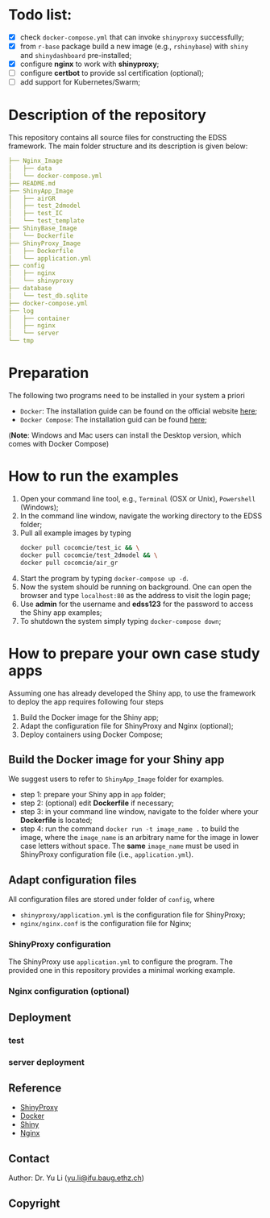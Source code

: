 # Todo list:

- [x] check `docker-compose.yml` that can invoke `shinyproxy` successfully;
- [x] from `r-base` package build a new image (e.g., `rshinybase`) with `shiny` and `shinydashboard` pre-installed;
- [x] configure __nginx__ to work with __shinyproxy__;
- [ ] configure __certbot__ to provide ssl certification (optional);
- [ ] add support for Kubernetes/Swarm;

# Description of the repository

This repository contains all source files for constructing the EDSS framework. The main folder structure and its description is given below:

```yaml
├── Nginx_Image  
│   ├── data
│   └── docker-compose.yml
├── README.md
├── ShinyApp_Image  
│   ├── airGR
│   ├── test_2dmodel
│   ├── test_IC
│   └── test_template
├── ShinyBase_Image
│   └── Dockerfile
├── ShinyProxy_Image
│   ├── Dockerfile
│   └── application.yml
├── config
│   ├── nginx
│   └── shinyproxy
├── database
│   └── test_db.sqlite
├── docker-compose.yml
├── log
│   ├── container
│   ├── nginx
│   └── server
└── tmp
```



# Preparation

The following two programs need to be installed in your system a priori

* `Docker`: The installation guide can be found on the official website [here](https://docs.docker.com/install/);
* `Docker Compose`: The installation guid can be found [here](https://docs.docker.com/compose/install/);

(__Note__: Windows and Mac users can install the Desktop version, which comes with Docker Compose)


# How to run the examples

1. Open your command line tool, e.g., `Terminal` (OSX or Unix), `Powershell` (Windows);
2. In the command line window, navigate the working directory to the EDSS folder;
3. Pull all example images by typing
    ```bash
    docker pull cocomcie/test_ic && \
    docker pull cocomcie/test_2dmodel && \
    docker pull cocomcie/air_gr
    ```
4. Start the program by typing `docker-compose up -d`.
5. Now the system should be running on background. One can open the browser and type `localhost:80` as the address to visit the login page;
6. Use __admin__ for the username and __edss123__ for the password to access the Shiny app examples;
7. To shutdown the system simply typing `docker-compose down`;

# How to prepare your own case study apps

Assuming one has already developed the Shiny app, to use the framework to deploy the app requires following four steps

1. Build the Docker image for the Shiny app;
2. Adapt the configuration file for ShinyProxy and Nginx (optional);
3. Deploy containers using Docker Compose;

## Build the Docker image for your Shiny app

We suggest users to refer to `ShinyApp_Image` folder for examples.
- step 1: prepare your Shiny app in `app` folder;
- step 2: (optional) edit __Dockerfile__ if necessary;
- step 3: in your command line window, navigate to the folder where your __Dockerfile__ is located;
- step 4: run the command `docker run -t image_name .` to build the image, where the `image_name` is an arbitrary name for the image in lower case letters without space. The __same__ `image_name` must be used in ShinyProxy configuration file (i.e., `application.yml`).


## Adapt configuration files

All configuration files are stored under folder of `config`, where

- `shinyproxy/application.yml` is the configuration file for ShinyProxy;
- `nginx/nginx.conf` is the configuration file for Nginx;



### ShinyProxy configuration

The ShinyProxy use `application.yml` to configure the program. The provided one in this repository provides a minimal working example.

### Nginx configuration (optional)


## Deployment

### test

### server deployment



## Reference

- [ShinyProxy](https://www.shinyproxy.io/)
- [Docker](https://docs.docker.com/)
- [Shiny](https://shiny.rstudio.com/reference/shiny/)
- [Nginx](https://docs.nginx.com/nginx/admin-guide/basic-functionality/managing-configuration-files/)


## Contact

Author: Dr. Yu Li (yu.li@ifu.baug.ethz.ch)

## Copyright
